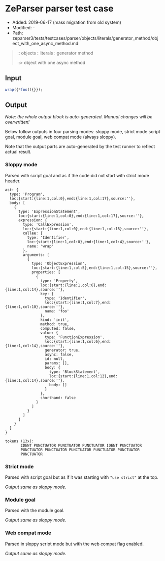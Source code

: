 # ZeParser parser test case

- Added: 2019-06-17 (mass migration from old system)
- Modified: -
- Path: zeparser3/tests/testcases/parser/objects/literals/generator_method/object_with_one_async_method.md

> :: objects : literals : generator method
>
> ::> object with one async method

## Input

`````js
wrap({*foo(){}});
`````

## Output

_Note: the whole output block is auto-generated. Manual changes will be overwritten!_

Below follow outputs in four parsing modes: sloppy mode, strict mode script goal, module goal, web compat mode (always sloppy).

Note that the output parts are auto-generated by the test runner to reflect actual result.

### Sloppy mode

Parsed with script goal and as if the code did not start with strict mode header.

`````
ast: {
  type: 'Program',
  loc:{start:{line:1,col:0},end:{line:1,col:17},source:''},
  body: [
    {
      type: 'ExpressionStatement',
      loc:{start:{line:1,col:0},end:{line:1,col:17},source:''},
      expression: {
        type: 'CallExpression',
        loc:{start:{line:1,col:0},end:{line:1,col:16},source:''},
        callee: {
          type: 'Identifier',
          loc:{start:{line:1,col:0},end:{line:1,col:4},source:''},
          name: 'wrap'
        },
        arguments: [
          {
            type: 'ObjectExpression',
            loc:{start:{line:1,col:5},end:{line:1,col:15},source:''},
            properties: [
              {
                type: 'Property',
                loc:{start:{line:1,col:6},end:{line:1,col:14},source:''},
                key: {
                  type: 'Identifier',
                  loc:{start:{line:1,col:7},end:{line:1,col:10},source:''},
                  name: 'foo'
                },
                kind: 'init',
                method: true,
                computed: false,
                value: {
                  type: 'FunctionExpression',
                  loc:{start:{line:1,col:6},end:{line:1,col:14},source:''},
                  generator: true,
                  async: false,
                  id: null,
                  params: [],
                  body: {
                    type: 'BlockStatement',
                    loc:{start:{line:1,col:12},end:{line:1,col:14},source:''},
                    body: []
                  }
                },
                shorthand: false
              }
            ]
          }
        ]
      }
    }
  ]
}

tokens (13x):
       IDENT PUNCTUATOR PUNCTUATOR PUNCTUATOR IDENT PUNCTUATOR
       PUNCTUATOR PUNCTUATOR PUNCTUATOR PUNCTUATOR PUNCTUATOR
       PUNCTUATOR
`````

### Strict mode

Parsed with script goal but as if it was starting with `"use strict"` at the top.

_Output same as sloppy mode._

### Module goal

Parsed with the module goal.

_Output same as sloppy mode._

### Web compat mode

Parsed in sloppy script mode but with the web compat flag enabled.

_Output same as sloppy mode._
